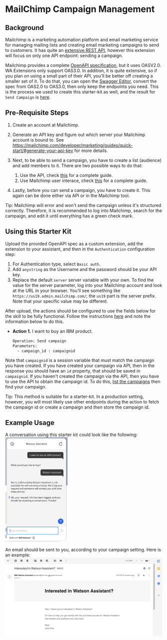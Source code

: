 # MailChimp Campaign Management

## Background

Mailchimp is a marketing automation platform and email marketing service for managing mailing lists and creating email marketing campaigns to send to customers.
It has quite an [extensive REST API](https://mailchimp.com/developer/marketing/api/), however this extension will focus on only one API endpoint: sending a campaign.

Mailchimp provides a complete [OpenAPI specification](https://api.mailchimp.com/schema/3.0/Swagger.json?expand), but it uses OASV2.0. WA Extensions only support OAS3.0.
In addition, it is quite extensive, so if you plan on using a small part of their API, you'll be better off creating a smaller set of it. To do that, you can open the [Swagger Editor](https://editor.swagger.io/), convert the spec from OAS2.0 to OAS3.0, then only keep the endpoints you need. This is the process we used to create this starter-kit as well, and the result for `Send Campaign` is [here](./openapi.campaigns.send.json).

## Pre-Requisite Steps

1. Create an account at Mailchimp. 
2. Generate an API key and figure out which server your Mailchimp account is bound to. See https://mailchimp.com/developer/marketing/guides/quick-start/#generate-your-api-key for more details.
3. Next, to be able to send a campaign, you have to create a list (audience) and add members to it. There are two possible ways to do that:
    1. Use the API, check [this](https://mailchimp.com/developer/marketing/guides/create-your-first-audience/) for a complete guide.
    2. Use Mailchimp user interace, check [this](https://mailchimp.com/help/create-audience/) for a complete guide.

4. Lastly, before you can send a campaign, you have to create it. This again can be done either via API or in the Mailchimp tool.

Tip: Mailchimp will error and won't send the campaign unless it's structured correctly. Therefore, it is recommended to log into Mailchimp, search for the campaign, and edit it until everything has a green check mark.

## Using this Starter Kit

Upload the provided OpenAPI spec as a custom extension, add the extension to your assistant, and then in the `Authentication` configuration step:
1. For Authentication type, select `Basic auth`.
1. Add `anystring` as the Username and the password should be your API key.
1. Replace the default `server` server variable with your own.  To find the value for the server parameter, log into your Mailchimp account and look at the URL in your browser. You’ll see something like `https://us19.admin.mailchimp.com/`; the `us19` part is the server prefix. Note that your specific value may be different.

After upload, the actions should be configured to use the fields below for the skill to be fully functional. Follow the instructions [here](../../README.md#configuring-your-actions-skill-to-use-an-extension) and note the information below to do this.

- **Action 1.** I want to buy an IBM product.
    ```
    Operation: Send campaign
    Parameters:
      - campaign_id : campaignid
    ```

Note that `campaignid` is a session variable that must match the campaign you have created. If you have created your campaign via API, then in the response you should have an `id` property, that should be saved in `campaignid`. If you haven't created the campaign via the API, then you have to use the API to obtain the campaign id. To do this, [list the campaigns](https://mailchimp.com/developer/marketing/api/campaigns/list-campaigns/) then find your campaign.

Tip: This method is suitable for a starter-kit. In a production setting, however, you will most likely use other endpoints during the action to fetch the campaign id or create a campaign and *then* store the campaign id.

## Example Usage
A conversation using this starter kit could look like the following:<br>
<img src="./assets/mc.conversation.png" alt="create incident" width="200"/>

An email should be sent to you, according to your campaign setting.
Here is an example:
![Campaign Email](./assets/mc.sample-email.png)


